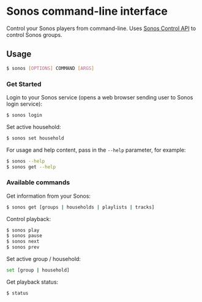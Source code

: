 # Sonos command-line interface

Control your Sonos players from command-line. Uses [Sonos Control API](https://developer.sonos.com/reference/control-api/) to control Sonos groups.

## Usage

```bash
$ sonos [OPTIONS] COMMAND [ARGS]
```

### Get Started

Login to your Sonos service (opens a web browser sending user to Sonos login service):

```bash
$ sonos login
```

Set active household:

```bash
$ sonos set household
```

For usage and help content, pass in the `--help` parameter, for example:

```bash
$ sonos --help
$ sonos get --help
```

### Available commands

Get information from your Sonos:

```bash
$ sonos get [groups | households | playlists | tracks]
```

Control playback:

```bash
$ sonos play
$ sonos pause
$ sonos next
$ sonos prev
```

Set active group / household:

```bash
set [group | household]
```

Get playback status:

```bash
$ status
```


